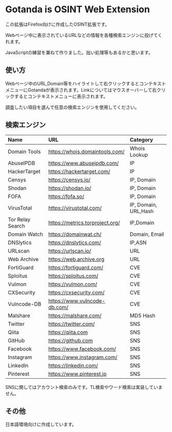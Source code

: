 # Gotanda is OSINT Web Extension

この拡張はFirefox向けに作成したOSINT拡張です。

Webページ中に表示されているURLなどの情報を各種検索エンジンに投げてくれます。

JavaScriptの練習を兼ねて作りました。拙い処理等もあるかと思います。

## 使い方
Webページ中のURL,Domain等をハイライトして右クリックするとコンテキストメニューにGotandaが表示されます。Linkについてはマウスオーバーして右クリックするとコンテキストメニューに表示されます。

調査したい項目を選んで任意の検索エンジンを使用してください。

## 検索エンジン

|Name|URL|Category|
|:---|:--|:-------|
|Domain Tools|https://whois.domaintools.com/|Whois Lookup|
|AbuseIPDB|https://www.abuseipdb.com/|IP|
|HackerTarget|https://hackertarget.com/|IP|
|Censys|https://censys.io/|IP, Domain|
|Shodan|https://shodan.io/|IP, Domain|
|FOFA|https://fofa.so/|IP, Domain|
|VirusTotal|https://virustotal.com/|IP, Domain, URL,Hash|
|Tor Relay Search|https://metrics.torproject.org/|IP,Domain|
|Domain Watch|https://domainwat.ch/|Domain, Email|
|DNSlytics|https://dnslytics.com/|IP,ASN|
|URLscan|https://urlscan.io/|URL|
|Web Archive|https://web.archive.org|URL|
|FortiGuard|https://fortiguard.com/|CVE|
|Sploitus|https://sploitus.com/|CVE|
|Vulmon|https://vulmon.com/|CVE|
|CXSecurity|https://cxsecurity.com/|CVE|
|Vulncode-DB|https://www.vulncode-db.com/|CVE|
|Malshare|https://malshare.com/|MD5 Hash|
|Twitter|https://twitter.com/|SNS|
|Qiita|https://qiita.com|SNS|
|GitHub|https://github.com|SNS|
|Facebook|https://www.facebook.com/|SNS|
|Instagram|https://www.instagram.com/|SNS|
|LinkedIn|https://linkedin.com/|SNS|
|Pinterest|https://www.pinterest.jp|SNS|

SNSに関してはアカウント検索のみです。TL検索やワード検索は実装していません。

## その他

日本語環境向けに作成しています。




